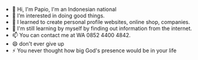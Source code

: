 - 👋 Hi, I'm Papio, I'm an Indonesian national
- 👀 I’m interested in doing good things.
- 🌱 I learned to create personal profile websites, online shop, companies. 
- 💞️ I'm still learning by myself by finding out information from the internet.
- 📫 You can contact me at WA 0852 4400 4842.
- 😄 don't ever give up
- ⚡ You never thought how big God's presence would be in your life

<!---
papio-cood/papio-cood is a ✨ special ✨ repository because its `README.md` (this file) appears on your GitHub profile.
You can click the Preview link to take a look at your changes.
--->
